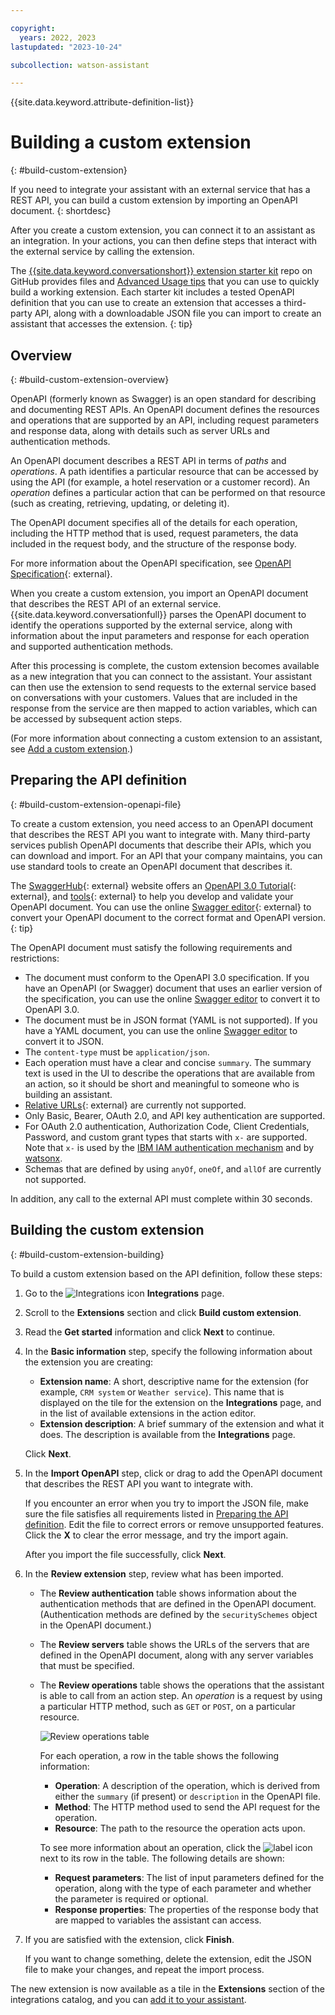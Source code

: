 ```yaml
---

copyright:
  years: 2022, 2023
lastupdated: "2023-10-24"

subcollection: watson-assistant

---
```


{{site.data.keyword.attribute-definition-list}}

# Building a custom extension
{: #build-custom-extension}

If you need to integrate your assistant with an external service that has a REST API, you can build a custom extension by importing an OpenAPI document.
{: shortdesc}

After you create a custom extension, you can connect it to an assistant as an integration. In your actions, you can then define steps that interact with the external service by calling the extension.

The [{{site.data.keyword.conversationshort}} extension starter kit](https://github.com/watson-developer-cloud/assistant-toolkit/tree/master/integrations/extensions) repo on GitHub provides files and [Advanced Usage tips](https://github.com/watson-developer-cloud/assistant-toolkit/blob/master/integrations/extensions/docs/ADVANCED_USAGE.md) that you can use to quickly build a working extension. Each starter kit includes a tested OpenAPI definition that you can use to create an extension that accesses a third-party API, along with a downloadable JSON file you can import to create an assistant that accesses the extension.
{: tip}

## Overview
{: #build-custom-extension-overview}

OpenAPI (formerly known as Swagger) is an open standard for describing and documenting REST APIs. An OpenAPI document defines the resources and operations that are supported by an API, including request parameters and response data, along with details such as server URLs and authentication methods.

An OpenAPI document describes a REST API in terms of _paths_ and _operations_. A path identifies a particular resource that can be accessed by using the API (for example, a hotel reservation or a customer record). An _operation_ defines a particular action that can be performed on that resource (such as creating, retrieving, updating, or deleting it). 

The OpenAPI document specifies all of the details for each operation, including the HTTP method that is used, request parameters, the data included in the request body, and the structure of the response body.

For more information about the OpenAPI specification, see [OpenAPI Specification](https://swagger.io/specification/){: external}.

When you create a custom extension, you import an OpenAPI document that describes the REST API of an external service. {{site.data.keyword.conversationfull}} parses the OpenAPI document to identify the operations supported by the external service, along with information about the input parameters and response for each operation and supported authentication methods.

After this processing is complete, the custom extension becomes available as a new integration that you can connect to the assistant. Your assistant can then use the extension to send requests to the external service based on conversations with your customers. Values that are included in the response from the service are then mapped to action variables, which can be accessed by subsequent action steps.

(For more information about connecting a custom extension to an assistant, see [Add a custom extension](/docs/watson-assistant?topic=watson-assistant-add-custom-extension).)

## Preparing the API definition
{: #build-custom-extension-openapi-file}

To create a custom extension, you need access to an OpenAPI document that describes the REST API you want to integrate with. Many third-party services publish OpenAPI documents that describe their APIs, which you can download and import. For an API that your company maintains, you can use standard tools to create an OpenAPI document that describes it.

The [SwaggerHub](https://swagger.io/tools/swaggerhub/){: external} website offers an [OpenAPI 3.0 Tutorial](https://support.smartbear.com/swaggerhub/docs/tutorials/openapi-3-tutorial.html){: external}, and [tools](https://swagger.io/tools/){: external} to help you develop and validate your OpenAPI document. You can use the online [Swagger editor](https://editor.swagger.io/){: external} to convert your OpenAPI document to the correct format and OpenAPI version.
{: tip}

The OpenAPI document must satisfy the following requirements and restrictions:

- The document must conform to the OpenAPI 3.0 specification. If you have an OpenAPI (or Swagger) document that uses an earlier version of the specification, you can use the online [Swagger editor](https://editor.swagger.io/) to convert it to OpenAPI 3.0.
- The document must be in JSON format (YAML is not supported). If you have a YAML document, you can use the online [Swagger editor](https://editor.swagger.io/) to convert it to JSON.
- The `content-type` must be `application/json`.
- Each operation must have a clear and concise `summary`. The summary text is used in the UI to describe the operations that are available from an action, so it should be short and meaningful to someone who is building an assistant.
- [Relative URLs](https://swagger.io/docs/specification/api-host-and-base-path/#relative-urls){: external} are currently not supported.
- Only Basic, Bearer, OAuth 2.0, and API key authentication are supported.
- For OAuth 2.0 authentication, Authorization Code, Client Credentials, Password, and custom grant types that starts with `x-` are supported. Note that `x-`<any custom name> is used by the [IBM IAM authentication mechanism](/docs/account?topic=account-iamoverview) and by [watsonx](https://www.ibm.com/watsonx).
- Schemas that are defined by using `anyOf`, `oneOf`, and `allOf` are currently not supported.

In addition, any call to the external API must complete within 30 seconds.

## Building the custom extension
{: #build-custom-extension-building}

To build a custom extension based on the API definition, follow these steps:

1. Go to the ![Integrations icon](images/integrations.svg) **Integrations** page.

1. Scroll to the **Extensions** section and click **Build custom extension**.

1. Read the **Get started** information and click **Next** to continue.

1. In the **Basic information** step, specify the following information about the extension you are creating:

    - **Extension name**: A short, descriptive name for the extension (for example, `CRM system` or `Weather service`). This name that is displayed on the tile for the extension on the **Integrations** page, and in the list of available extensions in the action editor.
    - **Extension description**: A brief summary of the extension and what it does. The description is available from the **Integrations** page.

    Click **Next**.

1. In the **Import OpenAPI** step, click or drag to add the OpenAPI document that describes the REST API you want to integrate with.

    If you encounter an error when you try to import the JSON file, make sure the file satisfies all requirements listed in [Preparing the API definition](#build-custom-extension-openapi-file). Edit the file to correct errors or remove unsupported features. Click the **X** to clear the error message, and try the import again.

    After you import the file successfully, click **Next**.

1. In the **Review extension** step, review what has been imported.

    - The **Review authentication** table shows information about the authentication methods that are defined in the OpenAPI document. (Authentication methods are defined by the `securitySchemes` object in the OpenAPI document.)

    - The **Review servers** table shows the URLs of the servers that are defined in the OpenAPI document, along with any server variables that must be specified.

    - The **Review operations** table shows the operations that the assistant is able to call from an action step. An _operation_ is a request by using a particular HTTP method, such as `GET` or `POST`, on a particular resource.

        ![Review operations table](images/extension-review-operations.png)

        For each operation, a row in the table shows the following information:

        - **Operation**: A description of the operation, which is derived from either the `summary` (if present) or `description` in the OpenAPI file.
        - **Method**: The HTTP method used to send the API request for the operation.
        - **Resource**: The path to the resource the operation acts upon.

        To see more information about an operation, click the ![label](images/twistie.png) icon next to its row in the table. The following details are shown:

        - **Request parameters**: The list of input parameters defined for the operation, along with the type of each parameter and whether the parameter is required or optional.
        - **Response properties**: The properties of the response body that are mapped to variables the assistant can access.

1. If you are satisfied with the extension, click **Finish**.

    If you want to change something, delete the extension, edit the JSON file to make your changes, and repeat the import process.

The new extension is now available as a tile in the **Extensions** section of the integrations catalog, and you can [add it to your assistant](/docs/watson-assistant?topic=watson-assistant-add-custom-extension).
